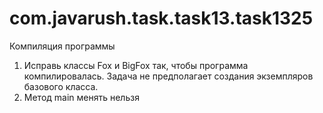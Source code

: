 # com.javarush.task.task13.task1325
Компиляция программы

1. Исправь классы Fox и BigFox так, чтобы программа компилировалась.
Задача не предполагает создания экземпляров базового класса.
2. Метод main менять нельзя
